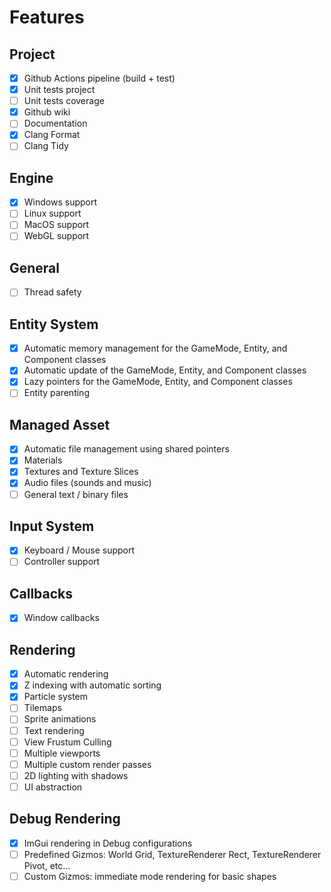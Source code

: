 # Features

## Project

- [X] Github Actions pipeline (build + test)
- [X] Unit tests project
- [ ] Unit tests coverage
- [X] Github wiki
- [ ] Documentation
- [X] Clang Format
- [ ] Clang Tidy

## Engine

- [X] Windows support
- [ ] Linux support
- [ ] MacOS support
- [ ] WebGL support

## General

- [ ] Thread safety

## Entity System

- [X] Automatic memory management for the GameMode, Entity, and Component classes
- [X] Automatic update of the GameMode, Entity, and Component classes
- [X] Lazy pointers for the GameMode, Entity, and Component classes
- [ ] Entity parenting

## Managed Asset

- [X] Automatic file management using shared pointers
- [X] Materials
- [X] Textures and Texture Slices
- [X] Audio files (sounds and music)
- [ ] General text / binary files

## Input System

- [X] Keyboard / Mouse support
- [ ] Controller support

## Callbacks

- [X] Window callbacks

## Rendering

- [X] Automatic rendering
- [X] Z indexing with automatic sorting
- [X] Particle system
- [ ] Tilemaps
- [ ] Sprite animations
- [ ] Text rendering
- [ ] View Frustum Culling
- [ ] Multiple viewports
- [ ] Multiple custom render passes
- [ ] 2D lighting with shadows
- [ ] UI abstraction

## Debug Rendering

- [X] ImGui rendering in Debug configurations
- [ ] Predefined Gizmos: World Grid, TextureRenderer Rect, TextureRenderer Pivot, etc...
- [ ] Custom Gizmos: immediate mode rendering for basic shapes
